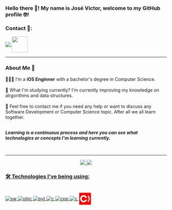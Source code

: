 ### Hello there 👋! My name is José Victor, welcome to my GitHub profile 🤓!

### Contact 👤:
<a href="https://www.linkedin.com/in/jose-victor-pereira-costa/">
  <img align="center" width="40px" src="https://cdn.jsdelivr.net/gh/devicons/devicon/icons/linkedin/linkedin-original.svg"  />
</a>
<a href="mailto:josevictorpatos@gmail.com">
  <img align="center" height="50px" width="50px" src="https://upload.wikimedia.org/wikipedia/commons/8/8c/Gmail_Icon_%282013-2020%29.svg" />
</a>

<br/>
<hr />

### About Me 🚀
👨🏼‍💻 I’m a **iOS Enginner** with a bachelor's degree in Computer Science. </br> </br>
🌱 What I'm studying currently? I'm currently improving my knowledge on alrgorithms and data structures. </br> </br>
💬 Feel free to contact me if you need any help or want to discuss any Software Development or Computer Science topic. After all we all learn together. </br></br>
   
 <b><i> Learning is a continuous process and here you can see what technologies or concepts I'm learning currently. </b></i>
  
<br/>
<hr />

<div align="center">
  <a href="https://github.com/josevictor1">
  <img height="180em" src="https://github-readme-stats.vercel.app/api?username=josevictor1&show_icons=true&theme=gradient&include_all_commits=true&count_private=true"/>
  <img height="180em" src="https://github-readme-stats.vercel.app/api/top-langs/?username=josevictor1&layout=compact&langs_count=7&theme=gradient"/>
</div>

### 🛠 Technologies I've being using:
  
<div style="display: inline_block"><br>
  <img align="center" alt="sw" height="40" width="40" src="https://cdn.jsdelivr.net/gh/devicons/devicon/icons/swift/swift-original.svg">
  <img align="center" alt="objc" height="40" width="40" src="https://cdn.jsdelivr.net/gh/devicons/devicon/icons/objectivec/objectivec-plain.svg">
  <img align="center" alt="pyt" height="40" width="40" src="https://cdn.jsdelivr.net/gh/devicons/devicon/icons/python/python-original.svg">
  <img align="center" alt="c" height="40" width="40" src="https://cdn.jsdelivr.net/gh/devicons/devicon/icons/c/c-original.svg">
  <img align="center" alt="cpp" height="40" width="40" src="https://cdn.jsdelivr.net/gh/devicons/devicon/icons/cplusplus/cplusplus-original.svg">
  <img align="center" alt="c" height="40" width="40" src="https://cdn.jsdelivr.net/gh/devicons/devicon/icons/java/java-original.svg"
  <img align="center" alt="ctg" height="40" width="40" src="https://github.com/Carthage/Carthage/blob/master/Logo/SVG/colored.svg">
  <img align="center" alt="pod" height="40" width="40" src="https://raw.githubusercontent.com/CocoaPods/Design/master/assets/logo.png">
</div>
